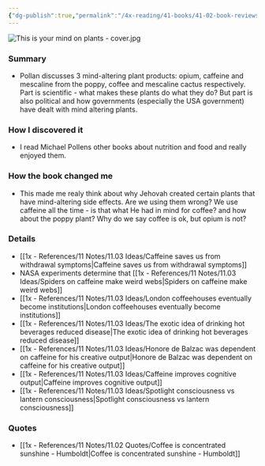 ```yaml
---
{"dg-publish":true,"permalink":"/4x-reading/41-books/41-02-book-reviews/this-is-your-mind-on-plants-michael-pollen/","title":"This is your mind on plants - Michael Pollen","dgShowBacklinks":false}
---
```


![This is your mind on plants - cover.jpg](/img/user/4x%20-%20Reading/41%20Books/41.02%20Book%20reviews/This%20is%20your%20mind%20on%20plants%20-%20cover.jpg)

### Summary
- Pollan discusses 3 mind-altering plant products: opium, caffeine and mescaline from the poppy, coffee and mescaline cactus respectively. Part is scientific - what makes these plants do what they do? But part is also political and how governments (especially the USA government) have dealt with mind altering plants.

### How I discovered it
- I read Michael Pollens other books about nutrition and food and really enjoyed them.

### How the book changed me
- This made me realy think about why Jehovah created certain plants that have mind-altering side effects. Are we using them wrong? We use caffeine all the time - is that what He had in mind for coffee? and how about the poppy plant? Why do we say coffee is ok, but opium is not?

### Details
- [[1x - References/11 Notes/11.03 Ideas/Caffeine saves us from withdrawal symptoms\|Caffeine saves us from withdrawal symptoms]]
- NASA experiments determine that [[1x - References/11 Notes/11.03 Ideas/Spiders on caffeine make weird webs\|Spiders on caffeine make weird webs]]
- [[1x - References/11 Notes/11.03 Ideas/London coffeehouses eventually become institutions\|London coffeehouses eventually become institutions]]
- [[1x - References/11 Notes/11.03 Ideas/The exotic idea of drinking hot beverages reduced disease\|The exotic idea of drinking hot beverages reduced disease]]
- [[1x - References/11 Notes/11.03 Ideas/Honore de Balzac was dependent on caffeine for his creative output\|Honore de Balzac was dependent on caffeine for his creative output]]
- [[1x - References/11 Notes/11.03 Ideas/Caffeine improves cognitive output\|Caffeine improves cognitive output]]
- [[1x - References/11 Notes/11.03 Ideas/Spotlight consciousness vs lantern consciousness\|Spotlight consciousness vs lantern consciousness]]

### Quotes
- [[1x - References/11 Notes/11.02 Quotes/Coffee is concentrated sunshine - Humboldt\|Coffee is concentrated sunshine - Humboldt]]


